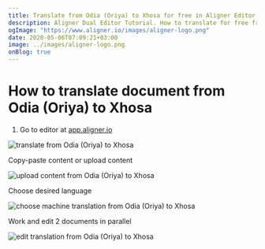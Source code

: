 ```yaml
---
title: Translate from Odia (Oriya) to Xhosa for free in Aligner Editor
description: Aligner Dual Editor Tutorial. How to translate for free from Odia (Oriya) to Xhosa. Aligner is multilingual document management platform. 
ogImage: "https://www.aligner.io/images/aligner-logo.png"
date: 2020-05-06T07:09:21+03:00
image: ../images/aligner-logo.png
onBlog: true
---
```


# How to translate document from Odia (Oriya) to Xhosa

1. Go to editor at [app.aligner.io](https://app.aligner.io "Aligner App web page")

![translate from Odia (Oriya) to Xhosa](../aligner-blank-editor.png "translate from Odia (Oriya) to Xhosa")

Copy-paste content or upload content

![upload content from Odia (Oriya) to Xhosa](../aligner-uploaded-document.png "upload content from Odia (Oriya) to Xhosa")

Choose desired language

![choose machine translation from Odia (Oriya) to Xhosa](../aligner-language-dropdown.png "choose machine translation from Odia (Oriya) to Xhosa")

Work and edit 2 documents in parallel

![edit translation from Odia (Oriya) to Xhosa](../aligner-double-sitded-editor.png "edit translation from Odia (Oriya) to Xhosa")

